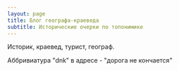 ```yaml
---
layout: page
title: Блог географа-краеведа
subtitle: Исторические очерки по топонимике
---
```


Историк, краевед, турист, географ.

Аббривиатура "dnk" в адресе - "дорога не кончается"
